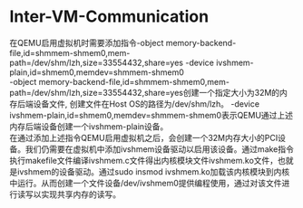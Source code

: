 # Inter-VM-Communication
  在QEMU启用虚拟机时需要添加指令-object memory-backend-file,id=shmmem-shmem0,mem-path=/dev/shm/lzh,size=33554432,share=yes -device ivshmem-plain,id=shmem0,memdev=shmmem-shmem0  
-object memory-backend-file,id=shmmem-shmem0,mem-path=/dev/shm/lzh,size=33554432,share=yes创建一个指定大小为32M的内存后端设备文件, 创建文件在Host OS的路径为/dev/shm/lzh。
-device ivshmem-plain,id=shmem0,memdev=shmmem-shmem0表示QEMU通过上述内存后端设备创建一个ivshmem-plain设备。  
在通过添加上述指令QEMU启用虚拟机之后，会创建一个32M内存大小的PCI设备。我们仍需要在虚拟机中添加ivshmem设备驱动以启用该设备。通过make指令执行makefile文件编译ivshmem.c文件得出内核模块文件ivshmem.ko文件，也就是ivshmem的设备驱动。通过sudo insmod ivshmem.ko加载该内核模块到内核中运行。从而创建一个文件设备/dev/ivshmem0提供编程使用，通过对该文件进行读写以实现共享内存的读写。   
